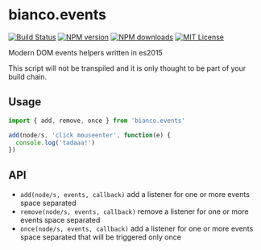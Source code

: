 # bianco.events

[![Build Status][travis-image]][travis-url]
[![NPM version][npm-version-image]][npm-url]
[![NPM downloads][npm-downloads-image]][npm-url]
[![MIT License][license-image]][license-url]

Modern DOM events helpers written in es2015

This script will not be transpiled and it is only thought to be part of your build chain.

## Usage

```js
import { add, remove, once } from 'bianco.events'

add(node/s, 'click mouseenter', function(e) {
  console.log('tadaaa!')
})
```

## API

- `add(node/s, events, callback)` add a listener for one or more events space separated
- `remove(node/s, events, callback)` remove a listener for one or more events space separated
- `once(node/s, events, callback)` add a listener for one or more events space separated that will be triggered only once


[travis-image]:https://img.shields.io/travis/biancojs/events.svg?style=flat-square
[travis-url]:https://travis-ci.org/biancojs/events

[license-image]:http://img.shields.io/badge/license-MIT-000000.svg?style=flat-square
[license-url]:LICENSE.txt

[npm-version-image]:http://img.shields.io/npm/v/bianco.events.svg?style=flat-square
[npm-downloads-image]:http://img.shields.io/npm/dm/bianco.events.svg?style=flat-square
[npm-url]:https://npmjs.org/package/bianco.events